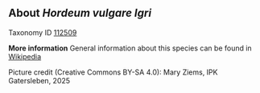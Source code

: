 **About *Hordeum vulgare Igri***
-------------------------
Taxonomy ID [112509](https://www.uniprot.org/taxonomy/112509)

**More information**
General information about this species can be found in [Wikipedia](https://en.wikipedia.org/wiki/Barley)

Picture credit (Creative Commons BY-SA 4.0): Mary Ziems, IPK Gatersleben, 2025
